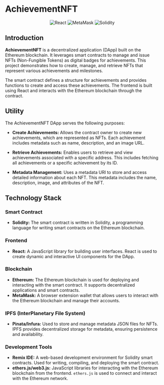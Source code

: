 # AchievementNFT

<p align="center">
  <img src="https://img.shields.io/badge/React-61DAFB?style=flat&logo=react&logoColor=white" alt="React"/>
  <img src="https://img.shields.io/badge/MetaMask-F6851B?style=flat&logo=metamask&logoColor=white" alt="MetaMask"/>
  <img src="https://img.shields.io/badge/Solidity-363636?style=flat&logo=solidity&logoColor=white" alt="Solidity"/>
</p>

## Introduction

**AchievementNFT** is a decentralized application (DApp) built on the Ethereum blockchain. It leverages smart contracts to manage and issue NFTs (Non-Fungible Tokens) as digital badges for achievements. This project demonstrates how to create, manage, and retrieve NFTs that represent various achievements and milestones.

The smart contract defines a structure for achievements and provides functions to create and access these achievements. The frontend is built using React and interacts with the Ethereum blockchain through the contract.

## Utility

The AchievementNFT DApp serves the following purposes:

- **Create Achievements:** Allows the contract owner to create new achievements, which are represented as NFTs. Each achievement includes metadata such as name, description, and an image URL.
  
- **Retrieve Achievements:** Enables users to retrieve and view achievements associated with a specific address. This includes fetching all achievements or a specific achievement by its ID.

- **Metadata Management:** Uses a metadata URI to store and access detailed information about each NFT. This metadata includes the name, description, image, and attributes of the NFT.

## Technology Stack

### **Smart Contract**

- **Solidity:** The smart contract is written in Solidity, a programming language for writing smart contracts on the Ethereum blockchain.

### **Frontend**

- **React:** A JavaScript library for building user interfaces. React is used to create dynamic and interactive UI components for the DApp.

### **Blockchain**

- **Ethereum:** The Ethereum blockchain is used for deploying and interacting with the smart contract. It supports decentralized applications and smart contracts.
- **MetaMask:** A browser extension wallet that allows users to interact with the Ethereum blockchain and manage their accounts.

### **IPFS (InterPlanetary File System)**

- **Pinata/Infura:** Used to store and manage metadata JSON files for NFTs. IPFS provides decentralized storage for metadata, ensuring persistence and availability.

### **Development Tools**

- **Remix IDE:** A web-based development environment for Solidity smart contracts. Used for writing, compiling, and deploying the smart contract.
- **ethers.js/web3.js:** JavaScript libraries for interacting with the Ethereum blockchain from the frontend. `ethers.js` is used to connect and interact with the Ethereum network.
